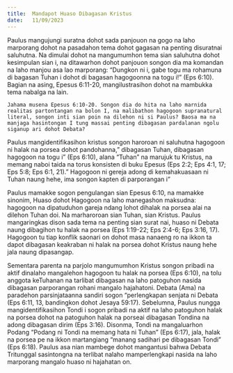 ```yaml
---
title:  Mandapot Huaso Dibagasan Kristus
date:   11/09/2023
---
```


Paulus mangujungi suratna dohot sada panjouon na gogo na laho marporang dohot na pasadahon tema dohot gagasan na penting disuratnai saluhutna.  Na dimulai dohot na mangumumhon tema sian saluhutna dohot kesimpulan sian i, na ditawarhon dohot  panjouon songon dia ma komandan na laho manjou asa lao marporang: “Dungkon ni i, gabe togu ma rohamuna di bagasan Tuhan i dohot di bagasan hagogoonna na togu i!” (Eps 6:10). Bagian na asing, Epesus 6:11-20, mangilustrasihon dohot na mambukka tema nabalga na lain.

`Jahama musena Epesus 6:10-20. Songon dia do hita na laho marnida realitas partontangan na bolon I, na malibathon hagogoon supranatural literal, songon inti sian poin na dilehon ni si Paulus? Baosa ma na manjaga hasintongan I tung massai penting dibagasan pardalanan ngolu siganup ari dohot Debata?`

Paulus mangidentifikasihon kristus songon haroroan ni saluhutna hagogoon ni halak na porsea dohot pandohanna,” dibagasan Tuhan, dibagasan hagogoon na togu i” (Eps 6:10), alana “Tuhan” na marujuk tu Kristus, na memang naboi taida na torus konsisten di buku Epesus (Eps 2:2; Eps 4:1, 17; Eps 5:8; Eps 6:1, 21).” Hagogoon ni gereja adong di kemahakuasaan ni Tuhan naung hehe, ima songon kapten di parporangan i”

Paulus mamakke sogon pengulangan sian Epesus 6:10, na mamakke sinonim, Huaso dohot Hagogoon na laho manegashon maksudna: hagogoon na dipatuduhon gareja ndang lohot dihalak na porsea alai na dilehon Tuhan doi. Na marharoroan sian Tuhan, sian Kristus. Paulus mangaringkas dison sada tema na penting sian surat nai, huaso ni Debata naung dibagihon tu halak na porsea (Eps 1:19-22; Eps 2:4-6; Eps 3:16, 17). Hagogoon tu tiap konflik saonari on dohot masa nanaeng ro na ikkon ta dapot dibagasan keakraban ni halak na porsea dohot Kristus naung hehe jala naung dipasangap.

Sementara parenta na parjolo mangumumhon Kristus songon pribadi na aktif dinalaho mangalehon hagogoon tu halak na porsea (Eps 6:10), na tolu anggota keTuhanan na tarlibat dibagasan na laho patoguhon nasida dibagasan parporangan rohani mangalo hajahatoni. Debata (Ama) na paradehon parsinjataanna sandiri sogon “perlengkapan senjata ni Debata (Eps 6:11, 13, bandingkon dohot Jesaya 59:17). Sebelumna, Paulus nungga mangidentifikasihon Tondi i sogon pribadi na aktif na laho patoguhon halak na porsea dohot na patoguhon halak na porseai dibagasan Tondina na adong dibagasan dirim (Eps 3:16). Disonma, Tondi na mangaluarhon Podang “Podang ni Tondi na memang hata ni Tuhan” (Eps 6:17), jala, halak na porsea pe na ikkon martangiang “manang sadihari pe dibagasan Tondi” (Eps 6:18). Paulus asa nian mambege dohot mangantusi bahwa Debata Tritunggal sasintongna na terlibat nalaho mamperlengkapi nasida na laho marporang mangalo huaso ni hajahatan on.